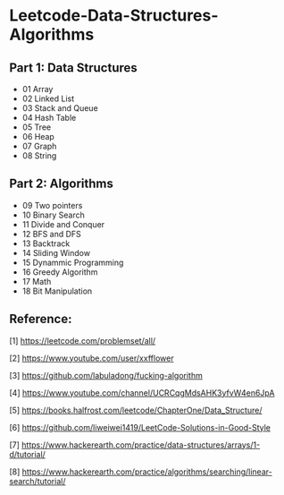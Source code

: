 # Leetcode-Data-Structures-Algorithms

## Part 1: Data Structures 
- 01 Array
- 02 Linked List
- 03 Stack and Queue
- 04 Hash Table
- 05 Tree
- 06 Heap
- 07 Graph
- 08 String

## Part 2: Algorithms
- 09 Two pointers
- 10 Binary Search
- 11 Divide and Conquer
- 12 BFS and DFS
- 13 Backtrack
- 14 Sliding Window
- 15 Dynammic Programming
- 16 Greedy Algorithm
- 17 Math
- 18 Bit Manipulation


## Reference:
[1] https://leetcode.com/problemset/all/

[2] https://www.youtube.com/user/xxfflower

[3] https://github.com/labuladong/fucking-algorithm

[4] https://www.youtube.com/channel/UCRCqgMdsAHK3yfvW4en6JpA

[5] https://books.halfrost.com/leetcode/ChapterOne/Data_Structure/

[6] https://github.com/liweiwei1419/LeetCode-Solutions-in-Good-Style

[7] https://www.hackerearth.com/practice/data-structures/arrays/1-d/tutorial/

[8] https://www.hackerearth.com/practice/algorithms/searching/linear-search/tutorial/

